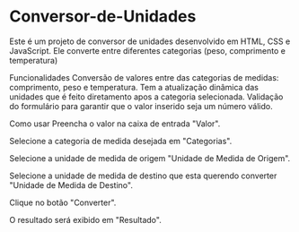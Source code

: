 # Conversor-de-Unidades
Este é um projeto de conversor de unidades desenvolvido em HTML, CSS e JavaScript. 
Ele converte entre diferentes categorias (peso, comprimento e temperatura)

Funcionalidades
Conversão de valores entre das categorias de medidas: comprimento, peso e temperatura.
Tem a atualização dinâmica das unidades que é feito diretamento apos a categoria selecionada.
Validação do formulário para garantir que o valor inserido seja um número válido.

Como usar
Preencha o valor na caixa de entrada "Valor".

Selecione a categoria de medida desejada em "Categorias".

Selecione a unidade de medida de origem "Unidade de Medida de Origem".

Selecione a unidade de medida de destino que esta querendo converter "Unidade de Medida de Destino".

Clique no botão "Converter".

O resultado será exibido em "Resultado".